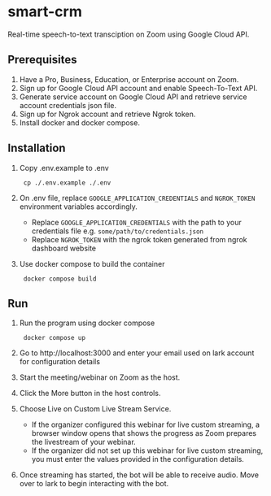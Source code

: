 # smart-crm

Real-time speech-to-text transciption on Zoom using Google Cloud API.

## Prerequisites

1. Have a Pro, Business, Education, or Enterprise account on Zoom.
2. Sign up for Google Cloud API account and enable Speech-To-Text API.
3. Generate service account on Google Cloud API and retrieve service account credentials json file.
4. Sign up for Ngrok account and retrieve Ngrok token.
5. Install docker and docker compose.

## Installation

1. Copy .env.example to .env

        cp ./.env.example ./.env

2. On .env file, replace `GOOGLE_APPLICATION_CREDENTIALS` and `NGROK_TOKEN` environment variables accordingly.
     - Replace `GOOGLE_APPLICATION_CREDENTIALS` with the path to your credentials file e.g. `some/path/to/credentials.json`
     - Replace `NGROK_TOKEN` with the ngrok token generated from ngrok dashboard website

4. Use docker compose to build the container

        docker compose build

## Run
1. Run the program using docker compose

        docker compose up

2. Go to http://localhost:3000 and enter your email used on lark account for configuration details

3. Start the meeting/webinar on Zoom as the host.

4. Click the More button in the host controls.

5. Choose Live on Custom Live Stream Service.
    - If the organizer configured this webinar for live custom streaming, a browser window opens that shows the progress as Zoom prepares the livestream of your webinar.
    - If the organizer did not set up this webinar for live custom streaming, you must enter the values provided in the configuration details.

6. Once streaming has started, the bot will be able to receive audio. Move over to lark to begin interacting with the bot. 